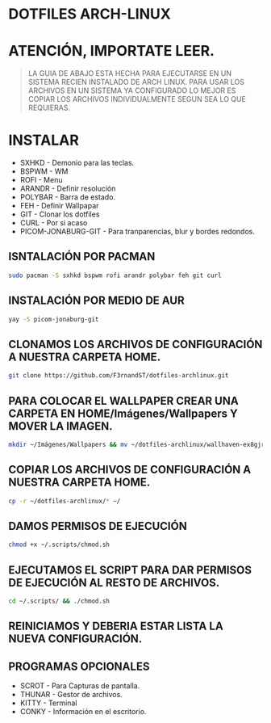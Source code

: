 # DOTFILES ARCH-LINUX

# ATENCIÓN, IMPORTATE LEER.
> LA GUIA DE ABAJO ESTA HECHA PARA EJECUTARSE EN UN SISTEMA RECIEN INSTALADO DE ARCH LINUX.
> PARA USAR LOS ARCHIVOS EN UN SISTEMA YA CONFIGURADO LO MEJOR ES COPIAR LOS ARCHIVOS INDIVIDUALMENTE SEGUN SEA LO QUE REQUIERAS.

# INSTALAR
- SXHKD - Demonio para las teclas.
- BSPWM - WM
- ROFI - Menu
- ARANDR - Definir resolución
- POLYBAR - Barra de estado.
- FEH - Definir Wallpapar
- GIT - Clonar los dotfiles
- CURL - Por si acaso
- PICOM-JONABURG-GIT - Para tranparencias, blur y bordes redondos.

## ISNTALACIÓN POR PACMAN

```bash
sudo pacman -S sxhkd bspwm rofi arandr polybar feh git curl
```

## INSTALACIÓN POR MEDIO DE AUR
```bash
yay -S picom-jonaburg-git
```

## CLONAMOS LOS ARCHIVOS DE CONFIGURACIÓN A NUESTRA CARPETA HOME.
```bash
git clone https://github.com/F3rnandST/dotfiles-archlinux.git
```

## PARA COLOCAR EL WALLPAPER CREAR UNA CARPETA EN HOME/Imágenes/Wallpapers Y MOVER LA IMAGEN.
```bash
mkdir ~/Imágenes/Wallpapers && mv ~/dotfiles-archlinux/wallhaven-ex8gjr.jpg ~/Imágenes/Wallpapers/
```

## COPIAR LOS ARCHIVOS DE CONFIGURACIÓN A NUESTRA CARPETA HOME.
```bash
cp -r ~/dotfiles-archlinux/* ~/ 
```
## DAMOS PERMISOS DE EJECUCIÓN
```bash
chmod +x ~/.scripts/chmod.sh
```

## EJECUTAMOS EL SCRIPT PARA DAR PERMISOS DE EJECUCIÓN AL RESTO DE ARCHIVOS.
```bash
cd ~/.scripts/ && ./chmod.sh
```

## REINICIAMOS Y DEBERIA ESTAR LISTA LA NUEVA CONFIGURACIÓN.
## PROGRAMAS OPCIONALES
- SCROT - Para Capturas de pantalla.
- THUNAR - Gestor de archivos.
- KITTY - Terminal
- CONKY - Información en el escritorio.
